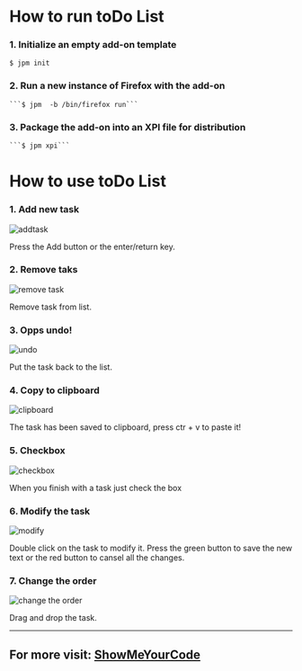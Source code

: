 How to run toDo List
=====================
 
 
### 1. Initialize an empty add-on template 
    $ jpm init
    
### 2. Run a new instance of Firefox with the add-on 
    ```$ jpm  -b /bin/firefox run```    

### 3. Package the add-on into an XPI file for distribution 
    ```$ jpm xpi```
    
    
 How to use toDo List
=====================

### 1. Add new task
![addtask](http://snf-537850.vm.okeanos.grnet.gr/photos/toDoList/add.png) 

Press the Add button or the enter/return key.


### 2. Remove taks
![remove task](http://snf-537850.vm.okeanos.grnet.gr/photos/toDoList/remove.png) 

Remove task from list.


### 3. Opps undo!
![undo](http://snf-537850.vm.okeanos.grnet.gr/photos/toDoList/undo.png) 

Put the task back to the list.


### 4. Copy to clipboard
![clipboard](http://snf-537850.vm.okeanos.grnet.gr/photos/toDoList/copyToClipboard.png) 

The task has been saved to clipboard, press ctr + v to paste it!


### 5. Checkbox
![checkbox](http://snf-537850.vm.okeanos.grnet.gr/photos/toDoList/checkbox.png) 

When you finish with a task just check the box


### 6. Modify the task
![modify](http://snf-537850.vm.okeanos.grnet.gr/photos/toDoList/changeContent.png)

Double click on the task to modify it. Press the green button 
to save the new text or the red button to cansel all the changes.

### 7. Change the order
![change the order](http://snf-537850.vm.okeanos.grnet.gr/photos/toDoList/drag&drop.png) 

Drag and drop the task.

---
## For more visit:  [ShowMeYourCode](http://skaftanis.wix.com/showmeyourcode)
